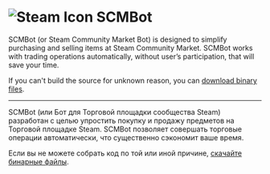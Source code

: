 ﻿![Steam Icon](https://dl.dropboxusercontent.com/u/1288526/steam-icon.png) SCMBot
======

SCMBot (or Steam Community Market Bot) is designed to simplify purchasing and selling items at Steam Community Market. SCMBot works with trading operations automatically, without user’s participation, that will save your time.

If you can't build the source for unknown reason, you can [download binary files](https://dl.dropboxusercontent.com/u/1288526/SteamCMBot_bin.rar).

***

SCMBot (или Бот для Торговой площадки сообщества Steam) разработан с целью упростить покупку и продажу предметов на Торговой площадке Steam. SCMBot позволяет совершать торговые операции автоматически, что существенно сэкономит ваше время.

Если вы не можете собрать код по той или иной причине, [скачайте бинарные файлы](https://dl.dropboxusercontent.com/u/1288526/SteamCMBot_bin.rar).
